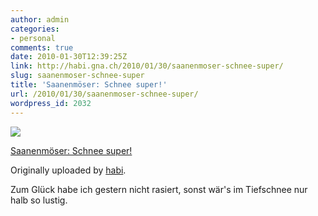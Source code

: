 ```yaml
---
author: admin
categories:
- personal
comments: true
date: 2010-01-30T12:39:25Z
link: http://habi.gna.ch/2010/01/30/saanenmoser-schnee-super/
slug: saanenmoser-schnee-super
title: 'Saanenmöser: Schnee super!'
url: /2010/01/30/saanenmoser-schnee-super/
wordpress_id: 2032
---
```


[![](http://farm3.static.flickr.com/2692/4316012850_bdb12d2df6_m.jpg)](http://www.flickr.com/photos/habi/4316012850/)
   

 
  [Saanenmöser: Schnee super!](http://www.flickr.com/photos/habi/4316012850/)
    

  Originally uploaded by [habi](http://www.flickr.com/people/habi/).
 



Zum Glück habe ich gestern nicht rasiert, sonst wär's im Tiefschnee nur halb so lustig.
  


